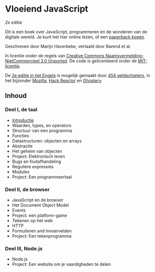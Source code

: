 # Vloeiend JavaScript
*2e editie*

Dit is een boek over JavaScript, programmeren en de wonderen van de digitale wereld. Je kunt het hier online lezen, of een [paperback kopen](http://www.amazon.com/gp/product/1593275846/ref=as_li_qf_sp_asin_il_tl?ie=UTF8&camp=1789&creative=9325&creativeASIN=1593275846&linkCode=as2&tag=marijhaver-20&linkId=VPXXXSRYC5COG5R5).

Geschreven door Marijn Haverbeke, vertaald door Barend et al.

In licentie onder de regels van [Creative Commons Naamsvermelding-NietCommercieel 3.0 Unported](http://creativecommons.org/licenses/by-nc/3.0/). De code is gelicentieerd onder de [MIT-licentie](http://opensource.org/licenses/MIT).

De [2e editie in het Engels](http://eloquentjavascript.net/) is mogelijk gemaakt door [454 geldschieters](http://eloquentjavascript.net/backers.html), in het bijzonder [Mozilla](https://www.mozilla.org/nl/), [Hack Reactor](http://www.hackreactor.com/) en [Ghostery](https://www.ghostery.com/).

## Inhoud

### Deel I, de taal
* [Introductie](Introductie.html)
* Waarden, types, en operators
* Structuur van een programma
* Functies
* Datastructuren: objecten en arrays
* Abstractie
* Het geheim van objecten
* Project: Elektronisch leven
* Bugs en foutafhandeling
* Reguliere expressies
* Modules
* Project: Een programmeertaal

### Deel II, de browser
* JavaScript en de browser
* Het Document Object Model
* Events
* Project: een platform-game
* Tekenen op het web
* HTTP
* Formulieren and invoervelden
* Project: Een tekenprogramma

### Deel III, Node.js
* Node.js
* Project: Een website om je vaardigheden te delen